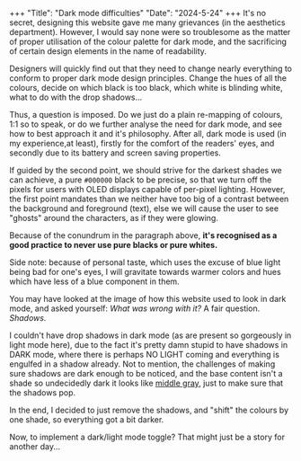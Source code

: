 +++
    "Title": "Dark mode difficulties"
    "Date": "2024-5-24"
+++
It's no secret, designing this website gave me many grievances
(in the aesthetics department).
However, I would say none were so troublesome as the matter of proper
utilisation of the colour palette for dark mode, and the
sacrificing of certain design elements in the name of readability.

Designers will quickly find out that they need
to change nearly everything to conform to proper dark mode
design principles. Change the hues of all the colours, decide
on which black is too black, which white is blinding white,
what to do with the drop shadows... 

Thus, a question is imposed. Do we just do a plain re-mapping
of colours, 1:1 so to speak, or do we further analyse the need
for dark mode, and see how to best approach it and it's philosophy.
After all, dark mode is used (in my experience,at least), firstly
for the comfort of the readers' eyes, and secondly due to its
battery and screen saving properties.

If guided by the second point, we should strive for the darkest
shades we can achieve, a pure `#000000` black to be precise, so that
we turn off the pixels for users with OLED displays capable of
per-pixel lighting.
However, the first point mandates than we neither have too big
of a contrast between the background and foreground (text), else
we will cause the user to see "ghosts" around the characters,
as if they were glowing.

Because of the conundrum in the paragraph above, **it's recognised
as a good practice to never use pure blacks or pure whites.**

Side note: because of personal taste, which uses the excuse of
blue light being bad for one's eyes, I will gravitate towards
warmer colors and hues which have less of a blue component in them.

 You may have looked at the image of how this website used to
look in dark mode, and asked yourself: _What was wrong with it?_
A fair question.
_Shadows._

I couldn't have drop shadows in dark mode (as are present so
gorgeously in light mode here), due to the fact it's pretty
damn stupid to have shadows in DARK mode, where there
is perhaps NO LIGHT coming and everything is engulfed in a 
shadow already. Not to mention, the challenges of making sure
shadows are dark enough to be noticed, and the base content isn't 
a shade so undecidedly dark it looks like
[middle gray](https://en.wikipedia.org/wiki/Middle_gray),
just to make sure that the shadows pop.

In the end, I decided to just remove the shadows, and "shift" the
colours by one shade, so everything got a bit darker.

Now, to implement a dark/light mode toggle? That might just be
a story for another day... 